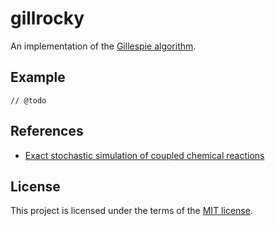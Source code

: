 # gillrocky

An implementation of the [Gillespie algorithm](https://en.wikipedia.org/wiki/Gillespie_algorithm).

## Example

```
// @todo
```

## References

* [Exact stochastic simulation of coupled chemical reactions](https://pubs.acs.org/doi/10.1021/j100540a008)

## License

This project is licensed under the terms of the [MIT license](LICENSE.txt).
